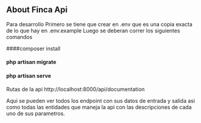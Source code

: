 

## About Finca Api


Para desarrollo
Primero se tiene que crear en .env que es una copia exacta de lo que hay en .env.example
Luego se deberan correr los siguientes comandos

####composer install 

#### php artisan migrate

#### php artisan serve




Rutas de la api
http://localhost:8000/api/documentation

Aqui se pueden ver todos los endpoint con sus datos de entrada y salida asi como todas las entidades 
que maneja la api con las descripciones de cada uno de sus parametros.
